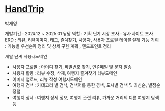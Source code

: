 
# [HandTrip](https://github.com/SeoKai/HandTrip_BN)


박재영 

개발기간 : 2024.12 ~ 2025.01
담당 역할 : 
기획 단계
시장 조사 : 유사 사이트 조사
ERD : 리뷰, 리뷰이미지, 태그, 즐겨찾기, 사용자, 사용자 프로필 테이블 설계
기능 기획 : 기능별 우선순위 정리 및 상세 구현 계획 , 엔드포인트 정리

개발 단계 
사용자도메인
-	사용자 프로필 : 아이디 찾기, 비밀번호 찾기, 인증메일 및 문자 발송
-	사용자 활동 : 리뷰 수정, 삭제, 여행지 즐겨찾기
리뷰도메인 
-	이미지 업로드, 리뷰 작성
여행지도메인 
-	여행지 검색 : 카테고리 별 검색, 검색어를 통한 검색, 도시별 검색 및 최신순, 별점순 정렬
-	여행지 상세 : 여행지 상세 정보, 여행지 관련 리뷰, 가까운 거리의 다른 여행지 탐색등


